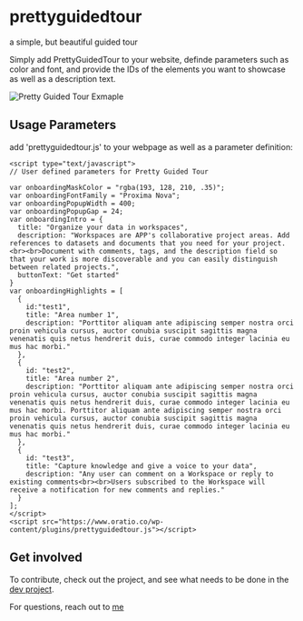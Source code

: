# prettyguidedtour
a simple, but beautiful guided tour

Simply add PrettyGuidedTour to your website, definde parameters such as color and font, and provide the IDs of the elements you want to showcase as well as a description text.

![Pretty Guided Tour Exmaple](https://github.com/Tobystereo/prettyguidedtour/raw/main/PrettyGuidedTour_GIF.gif)

## Usage Parameters

add 'prettyguidedtour.js' to your webpage as well as a parameter definition:
```
<script type="text/javascript">
// User defined parameters for Pretty Guided Tour

var onboardingMaskColor = "rgba(193, 128, 210, .35)";
var onboardingFontFamily = "Proxima Nova";
var onboardingPopupWidth = 400;
var onboardingPopupGap = 24;
var onboardingIntro = {
  title: "Organize your data in workspaces",
  description: "Workspaces are APP's collaborative project areas. Add references to datasets and documents that you need for your project.<br><br>Document with comments, tags, and the description field so that your work is more discoverable and you can easily distinguish between related projects.",
  buttonText: "Get started"
}
var onboardingHighlights = [
  {
	id:"test1",
	title: "Area number 1",
	description: "Porttitor aliquam ante adipiscing semper nostra orci proin vehicula cursus, auctor conubia suscipit sagittis magna venenatis quis netus hendrerit duis, curae commodo integer lacinia eu mus hac morbi."
  }, 
  {
	id: "test2",
	title: "Area number 2",
	description: "Porttitor aliquam ante adipiscing semper nostra orci proin vehicula cursus, auctor conubia suscipit sagittis magna venenatis quis netus hendrerit duis, curae commodo integer lacinia eu mus hac morbi. Porttitor aliquam ante adipiscing semper nostra orci proin vehicula cursus, auctor conubia suscipit sagittis magna venenatis quis netus hendrerit duis, curae commodo integer lacinia eu mus hac morbi."
  }, 
  {
	id: "test3",
	title: "Capture knowledge and give a voice to your data",
	description: "Any user can comment on a Workspace or reply to existing comments<br><br>Users subscribed to the Workspace will receive a notification for new comments and replies."
  }
];
</script>
<script src="https://www.oratio.co/wp-content/plugins/prettyguidedtour.js"></script>
```

## Get involved
To contribute, check out the project, and see what needs to be done in the [dev project](https://github.com/Tobystereo/prettyguidedtour/projects/1).

For questions, reach out to [me](mailto:hello@treppmann.design)
